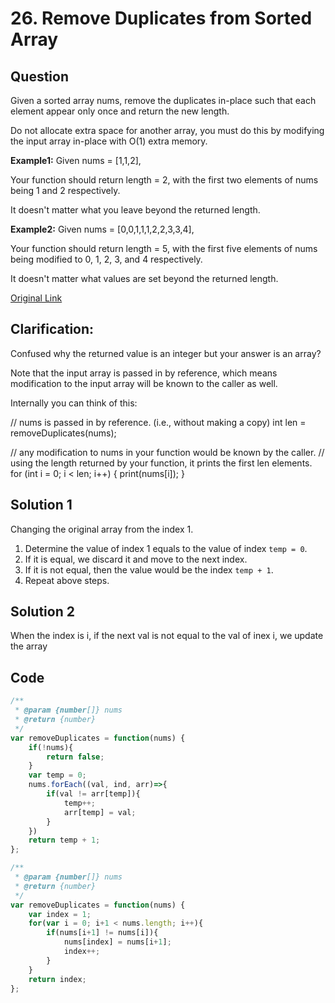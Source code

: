 
# 26. Remove Duplicates from Sorted Array

## Question
Given a sorted array nums, remove the duplicates in-place such that each element appear only once and return the new length.

Do not allocate extra space for another array, you must do this by modifying the input array in-place with O(1) extra memory.

**Example1:**
Given nums = [1,1,2],

Your function should return length = 2, with the first two elements of nums being 1 and 2 respectively.

It doesn't matter what you leave beyond the returned length.

**Example2:**
Given nums = [0,0,1,1,1,2,2,3,3,4],

Your function should return length = 5, with the first five elements of nums being modified to 0, 1, 2, 3, and 4 respectively.

It doesn't matter what values are set beyond the returned length.

[Original Link](https://leetcode.com/problems/remove-duplicates-from-sorted-array/)

## Clarification:

Confused why the returned value is an integer but your answer is an array?

Note that the input array is passed in by reference, which means modification to the input array will be known to the caller as well.

Internally you can think of this:

// nums is passed in by reference. (i.e., without making a copy)
int len = removeDuplicates(nums);

// any modification to nums in your function would be known by the caller.
// using the length returned by your function, it prints the first len elements.
for (int i = 0; i < len; i++) {
    print(nums[i]);
}

## Solution 1

Changing the original array from the index 1.
1. Determine the value of index 1 equals to the value of index `temp = 0`.
2. If it is equal, we discard it and move to the next index.
3. If it is not equal, then the value would be the index `temp + 1`.
4. Repeat above steps.

## Solution 2
 When the index is i, if the next val is not equal to the val of inex i, we update the array


## Code
```javascript
/**
 * @param {number[]} nums
 * @return {number}
 */
var removeDuplicates = function(nums) {
    if(!nums){
        return false;
    }
    var temp = 0;
    nums.forEach((val, ind, arr)=>{
        if(val != arr[temp]){
            temp++;
            arr[temp] = val;
        }
    })
    return temp + 1;
};
```

```javascript
/**
 * @param {number[]} nums
 * @return {number}
 */
var removeDuplicates = function(nums) {
    var index = 1;
    for(var i = 0; i+1 < nums.length; i++){
        if(nums[i+1] != nums[i]){
            nums[index] = nums[i+1];
            index++;
        }
    }
    return index;
};
```